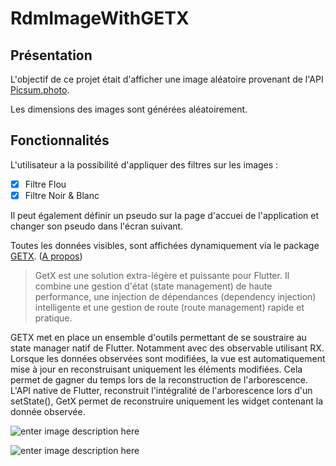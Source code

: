 
# RdmImageWithGETX
## Présentation

L'objectif de ce projet était d'afficher une image aléatoire provenant de l'API [Picsum.photo](https://picsum.photos/).

Les dimensions des images sont générées aléatoirement.

## Fonctionnalités 

L'utilisateur a la possibilité d'appliquer des filtres sur les images :

 - [x] Filtre Flou
 - [x] Filtre Noir & Blanc

Il peut également définir un pseudo sur la page d'accuei de l'application et changer son pseudo dans l'écran suivant.

Toutes les données visibles, sont affichées dynamiquement via le package [GETX](https://pub.dev/packages/get). ([A propos](https://github.com/jonataslaw/getx/blob/master/README-fr.md#a-propos-de-get))

> GetX est une solution extra-légère et puissante pour Flutter. Il
> combine une gestion d'état (state management) de haute performance,
> une injection de dépendances (dependency injection) intelligente et
> une gestion de route (route management) rapide et pratique.

GETX met en place un ensemble d'outils permettant de se soustraire au state manager natif de Flutter. Notamment avec des observable utilisant RX.
Lorsque les données observées sont modifiées, la vue est automatiquement mise à jour en reconstruisant uniquement les éléments modifiées. Cela permet de gagner du temps lors de la reconstruction de l'arborescence. 
L'API native de Flutter, reconstruit l'intégralité de l'arborescence lors d'un setState(), GetX permet de reconstruire uniquement les widget contenant la donnée observée.

![enter image description here](https://media.discordapp.net/attachments/786644865437270038/951395372712984576/unknown.png?width=2080&height=1047)

![enter image description here](https://media.discordapp.net/attachments/786644865437270038/951395411078299708/unknown.png?width=2080&height=1047)
